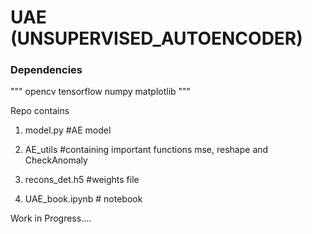 # UAE (UNSUPERVISED_AUTOENCODER)

### Dependencies
"""
opencv
tensorflow
numpy
matplotlib
"""

Repo contains
1. model.py  #AE model

2. AE_utils  #containing important functions mse, reshape and CheckAnomaly 

3. recons_det.h5   #weights file

4. UAE_book.ipynb # notebook



Work in Progress....

